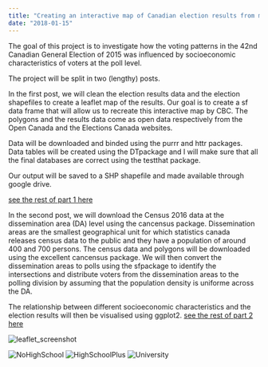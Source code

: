 ```yaml
---
title: "Creating an interactive map of Canadian election results from messy data"
date: "2018-01-15"
---
```


The goal of this project is to investigate how the voting patterns in the 42nd Canadian General Election of 2015 was influenced by socioeconomic characteristics of voters at the poll level.

The project will be split in two (lengthy) posts.

In the first post, we will clean the election results data and the election shapefiles to create a leaflet map of the results. Our goal is to create a sf data frame that will allow us to recreate this interactive map by CBC. The polygons and the results data come as open data respectively from the Open Canada and the Elections Canada websites.

Data will be downloaded and binded using the purrr and httr packages. Data tables will be created using the DTpackage and I will make sure that all the final databases are correct using the testthat package.  

Our output will be saved to a SHP shapefile and made available through google drive.   

[see the rest of part 1 here](/blog_elect2015_part1.html)

In the second post, we will download the Census 2016 data at the dissemination area (DA) level using the cancensus package. Dissemination areas are the smallest geographical unit for which statistics canada releases census data to the public and they have a population of around 400 and 700 persons. The census data and polygons will be downloaded using the excellent cancensus package. We will then convert the dissemination areas to polls using the sfpackage to identify the intersections and distribute voters from the dissemination areas to the polling division by assuming that the population density is uniforme across the DA.

The relationship between different socioeconomic characteristics and the election results will then be visualised using ggplot2.
[see the rest of part 2 here](/blog_elect2015_part2.html)

![leaflet_screenshot](/images/blog_elect2015_part1.png)

![NoHighSchool](/images/blog_elect2015_part2_plot_nohs-1.png)
![HighSchoolPlus](/images/blog_elect2015_part2_plot_hsplus-1.png)
![University](/images/blog_elect2015_part2_plot_uni-1.png)

